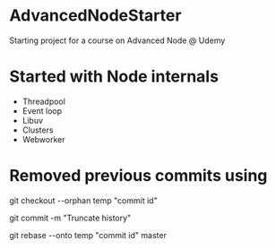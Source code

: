 # AdvancedNodeStarter

Starting project for a course on Advanced Node @ Udemy

# Started with Node internals

<ul>
<li>Threadpool</li>
<li>Event loop</li>
<li>Libuv</li>
<li>Clusters</li>
<li>Webworker</li>
</ul>

# Removed previous commits using

<p>git checkout --orphan temp "commit id"</p>
<p>git commit -m "Truncate history"</p>
<p>git rebase --onto temp "commit id" master</p>
